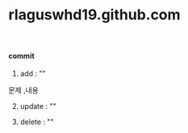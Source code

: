 # rlaguswhd19.github.com

<br/>

#### commit

1.  add : ""

   문제 ,내용

2. update : ""

3. delete : ""